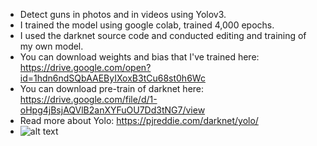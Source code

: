 - Detect guns in photos and in videos using Yolov3.
- I trained the model using google colab, trained 4,000 epochs.
- I used the darknet source code and conducted editing and training of my own model.
- You can download weights and bias that I've trained here: https://drive.google.com/open?id=1hdn6ndSQbAAEByIXoxB3tCu68st0h6Wc
- You can download pre-train of darknet here: https://drive.google.com/file/d/1-oHpg4jBsjAQVlB2anXYFuOU7Dd3tNG7/view
- Read more about Yolo: https://pjreddie.com/darknet/yolo/
- ![alt text](https://github.com/manhminno/Gun-Detection-In-Photos-Videos/blob/master/object-detection.jpg)
